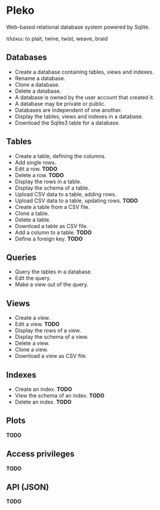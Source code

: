 # Pleko

Web-based relational database system powered by Sqlite.

πλέκω: to plait, twine, twist, weave, braid

## Databases

- Create a database containing tables, views and indexes.
- Rename a database.
- Clone a database.
- Delete a database.
- A database is owned by the user account that created it.
- A database may be private or public.
- Databases are independent of one another.
- Display the tables, views and indexes in a database.
- Download the Sqlite3 table for a database.

## Tables

- Create a table, defining the columns.
- Add single rows.
- Edit a row. **TODO**
- Delete a row. **TODO**
- Display the rows in a table.
- Display the schema of a table.
- Upload CSV data to a table, adding rows.
- Upload CSV data to a table, updating rows. **TODO**
- Create a table from a CSV file.
- Clone a table.
- Delete a table.
- Download a table as CSV file.
- Add a column to a table. **TODO**
- Define a foreign key. **TODO**

## Queries

- Query the tables in a database.
- Edit the query.
- Make a view out of the query.

## Views

- Create a view.
- Edit a view. **TODO**
- Display the rows of a view.
- Display the schema of a view.
- Delete a view.
- Clone a view.
- Download a view as CSV file.

## Indexes

- Create an index. **TODO**
- View the schema of an index. **TODO**
- Delete an index. **TODO**

## Plots

**TODO**

## Access privileges

**TODO**

## API (JSON)

**TODO**
